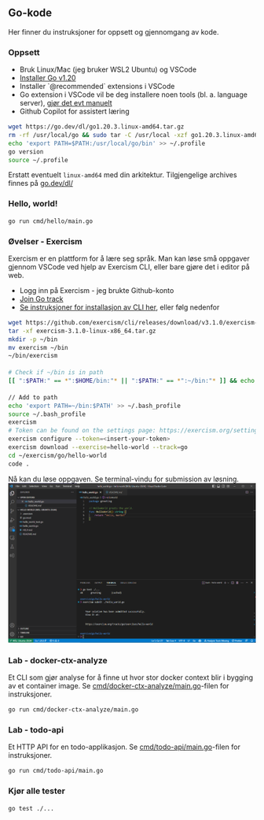 ## Go-kode

Her finner du instruksjoner for oppsett og gjennomgang av kode.

### Oppsett

<ul>
	<li>Bruk Linux/Mac (jeg bruker WSL2 Ubuntu) og VSCode</li>
	<li><a href="https://go.dev/doc/install" target="_blank">Installer Go v1.20</a></li>
	<li>Installer `@recommended` extensions i VSCode</li>
	<li>
		Go extension i VSCode vil be deg installere noen tools (bl. a. language server), 
		<a href="https://github.com/golang/vscode-go/blob/master/docs/tools.md" target="_blank">gjør det evt manuelt</a>
	</li>
	<li>Github Copilot for assistert læring</li>
</ul>

```bash
wget https://go.dev/dl/go1.20.3.linux-amd64.tar.gz
rm -rf /usr/local/go && sudo tar -C /usr/local -xzf go1.20.3.linux-amd64.tar.gz
echo 'export PATH=$PATH:/usr/local/go/bin' >> ~/.profile
go version
source ~/.profile
```

Erstatt eventuelt `linux-amd64` med din arkitektur. Tilgjengelige archives finnes på [go.dev/dl/](https://go.dev/dl/)

### Hello, world!

```bash
go run cmd/hello/main.go
```

### Øvelser - Exercism

Exercism er en plattform for å lære seg språk. 
Man kan løse små oppgaver gjennom VSCode ved hjelp av Exercism CLI,
eller bare gjøre det i editor på web.

* Logg inn på Exercism - jeg brukte Github-konto
* [Join Go track](https://exercism.org/tracks/go) 
* [Se instruksjoner for installasjon av CLI her](https://exercism.org/cli-walkthrough), eller følg nedenfor

```bash
wget https://github.com/exercism/cli/releases/download/v3.1.0/exercism-3.1.0-linux-x86_64.tar.gz
tar -xf exercism-3.1.0-linux-x86_64.tar.gz
mkdir -p ~/bin
mv exercism ~/bin
~/bin/exercism

# Check if ~/bin is in path
[[ ":$PATH:" == *":$HOME/bin:"* || ":$PATH:" == *":~/bin:"* ]] && echo "~/bin is in PATH" || echo "~/bin is not in PATH"

// Add to path
echo 'export PATH=~/bin:$PATH' >> ~/.bash_profile
source ~/.bash_profile
exercism
# Token can be found on the settings page: https://exercism.org/settings/api_cli
exercism configure --token=<insert-your-token>
exercism download --exercise=hello-world --track=go
cd ~/exercism/go/hello-world
code .
```

Nå kan du løse oppgaven. Se terminal-vindu for submission av løsning.
![Exercism og VSCode](/slides/public/exercism-helloworld.png)

### Lab - docker-ctx-analyze

Et CLI som gjør analyse for å finne ut hvor stor docker context blir i bygging av et container image.
Se [cmd/docker-ctx-analyze/main.go](/go/cmd/docker-ctx-analyze/main.go)-filen for instruksjoner.

```bash
go run cmd/docker-ctx-analyze/main.go
```

### Lab - todo-api

Et HTTP API for en todo-applikasjon.
Se [cmd/todo-api/main.go](/go/cmd/todo-api/main.go)-filen for instruksjoner.

```bash
go run cmd/todo-api/main.go
```

### Kjør alle tester

```bash
go test ./...
```

